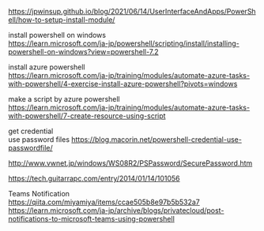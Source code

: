 https://jpwinsup.github.io/blog/2021/06/14/UserInterfaceAndApps/PowerShell/how-to-setup-install-module/  

install powershell on windows  
https://learn.microsoft.com/ja-jp/powershell/scripting/install/installing-powershell-on-windows?view=powershell-7.2

install azure powershell  
https://learn.microsoft.com/ja-jp/training/modules/automate-azure-tasks-with-powershell/4-exercise-install-azure-powershell?pivots=windows

make a script by azure powershell  
https://learn.microsoft.com/ja-jp/training/modules/automate-azure-tasks-with-powershell/7-create-resource-using-script  

get credential  
use password files
https://blog.macorin.net/powershell-credential-use-passwordfile/  

http://www.vwnet.jp/windows/WS08R2/PSPassword/SecurePassword.htm  

https://tech.guitarrapc.com/entry/2014/01/14/101056  

Teams Notification  
https://qiita.com/miyamiya/items/ccae505b8e97b5b532a7  
https://learn.microsoft.com/ja-jp/archive/blogs/privatecloud/post-notifications-to-microsoft-teams-using-powershell
